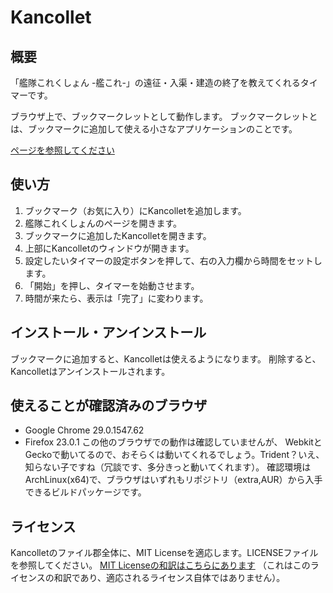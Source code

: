 Kancollet
==============
## 概要
「艦隊これくしょん -艦これ-」の遠征・入渠・建造の終了を教えてくれるタイマーです。

ブラウザ上で、ブックマークレットとして動作します。
ブックマークレットとは、ブックマークに追加して使える小さなアプリケーションのことです。

[ページを参照してください]()

## 使い方
1. ブックマーク（お気に入り）にKancolletを追加します。
2. 艦隊これくしょんのページを開きます。
3. ブックマークに追加したKancolletを開きます。
4. 上部にKancolletのウィンドウが開きます。
5. 設定したいタイマーの設定ボタンを押して、右の入力欄から時間をセットします。
6. 「開始」を押し、タイマーを始動させます。
7. 時間が来たら、表示は「完了」に変わります。

## インストール・アンインストール
ブックマークに追加すると、Kancolletは使えるようになります。
削除すると、Kancolletはアンインストールされます。

## 使えることが確認済みのブラウザ
* Google Chrome 29.0.1547.62
* Firefox 23.0.1
この他のブラウザでの動作は確認していませんが、
WebkitとGeckoで動いてるので、おそらくは動いてくれるでしょう。Trident？いえ、知らない子ですね（冗談です、多分きっと動いてくれます）。
確認環境はArchLinux(x64)で、ブラウザはいずれもリポジトリ（extra,AUR）から入手できるビルドパッケージです。

## ライセンス
Kancolletのファイル郡全体に、MIT Licenseを適応します。LICENSEファイルを参照してください。
[MIT Licenseの和訳はこちらにあります](http://sourceforge.jp/projects/opensource/wiki/licenses%2FMIT_license)
（これはこのライセンスの和訳であり、適応されるライセンス自体ではありません）。
